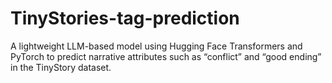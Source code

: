 # TinyStories-tag-prediction
A lightweight LLM-based model using Hugging Face Transformers and PyTorch to predict narrative attributes such as “conflict” and “good ending” in the TinyStory dataset.
